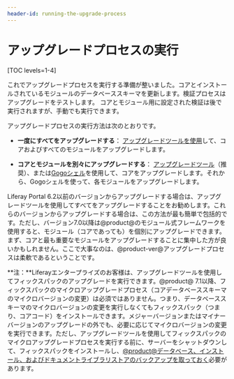 ```yaml
---
header-id: running-the-upgrade-process
---
```


# アップグレードプロセスの実行

[TOC levels=1-4]

これでアップグレードプロセスを実行する準備が整いました。コアとインストールされているモジュールのデータベーススキーマを更新します。検証プロセスはアップグレードをテストします。
コアとモジュール用に設定された検証は後で実行されますが、手動でも実行できます。

アップグレードプロセスの実行方法は次のとおりです。

- **一度にすべてをアップグレードする**： [アップグレードツールを使用](/discover/deployment/-/knowledge_base/7-1/running-the-upgrade-ja)して、コアおよびすべてのモジュールをアップグレードします。

- **コアとモジュールを別々にアップグレードする**： [アップグレードツール](/discover/deployment/-/knowledge_base/7-1/running-the-upgrade-ja)（推奨）、または[Gogoシェル](/discover/deployment/-/knowledge_base/7-1/gogo-shell-commands-for-module-upgrades)を使用して、コアをアップグレードします。それから、Gogoシェルを使って、各モジュールをアップグレードします。

Liferay Portal 6.2以前のバージョンからアップグレードする場合は、アップグレードツールを使用してすべてをアップグレードすることをお勧めします。これらのバージョンからアップグレードする場合は、この方法が最も簡単で包括的です。ただし、バージョン7.0以降は@product@のモジュール式フレームワークを使用すると、モジュール（コアであっても）を個別にアップグレードできます。
まず、コアと最も重要なモジュールをアップグレードすることに集中した方が良いかもしれません。ここで大事なのは、@product-ver@アップグレードプロセスは柔軟であるということです。

**注：**Liferayエンタープライズのお客様は、アップグレードツールを使用してフィックスパックのアップグレードを実行できます。@product@ 7.1以降、フィックスパックのマイクロアップグレードプロセス（コアデータベーススキーマのマイクロバージョンの変更）は必須ではありません。つまり、データベーススキーマのマイクロバージョンの変更を実行しなくてもフィックスパック（つまり、コアコード）をインストールできます。メジャーバージョンまたはマイナーバージョンのアップグレードの外でも、必要に応じてマイクロバージョンの変更を実行できます。ただし、アップグレードツールを使用してフィックスパックのマイクロアップグレードプロセスを実行する前に、サーバーをシャットダウンして、フィックスパックをインストールし、[@product@データベース、インストール、およびドキュメントライブラリストアのバックアップを取っておく](/discover/deployment/-/knowledge_base/7-1/backing-up-a-liferay-installation-ja)必要があります。
